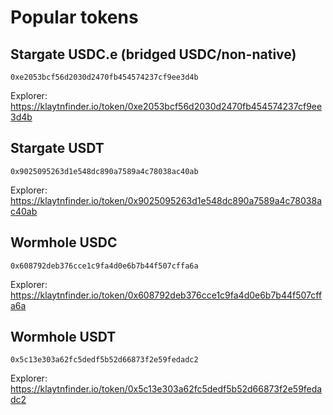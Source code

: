 # Popular tokens

## Stargate USDC.e (bridged USDC/non-native)
```
0xe2053bcf56d2030d2470fb454574237cf9ee3d4b
```
Explorer: https://klaytnfinder.io/token/0xe2053bcf56d2030d2470fb454574237cf9ee3d4b

## Stargate USDT
```
0x9025095263d1e548dc890a7589a4c78038ac40ab
```
Explorer: https://klaytnfinder.io/token/0x9025095263d1e548dc890a7589a4c78038ac40ab

## Wormhole USDC
```
0x608792deb376cce1c9fa4d0e6b7b44f507cffa6a
```
Explorer: https://klaytnfinder.io/token/0x608792deb376cce1c9fa4d0e6b7b44f507cffa6a

## Wormhole USDT
```
0x5c13e303a62fc5dedf5b52d66873f2e59fedadc2
```
Explorer: https://klaytnfinder.io/token/0x5c13e303a62fc5dedf5b52d66873f2e59fedadc2